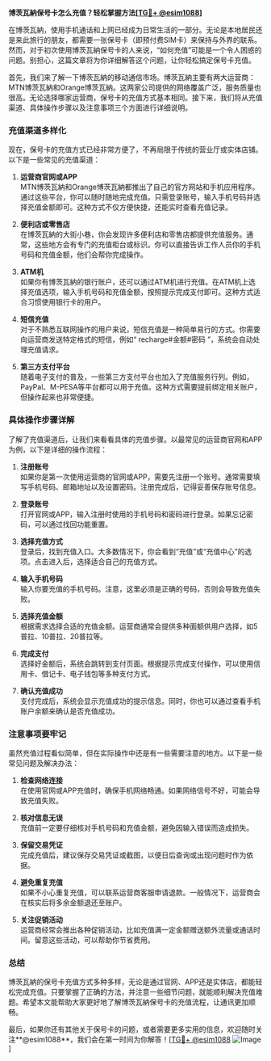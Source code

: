 **博茨瓦納保号卡怎么充值？轻松掌握方法[[TG💪+ @esim1088](https://t.me/s/esim1088)]**

在博茨瓦納，使用手机通话和上网已经成为日常生活的一部分。无论是本地居民还是来此旅行的朋友，都需要一张保号卡（即预付费SIM卡）来保持与外界的联系。然而，对于初次使用博茨瓦納保号卡的人来说，“如何充值”可能是一个令人困惑的问题。别担心，这篇文章将为你详细解答这个问题，让你轻松搞定保号卡充值。

首先，我们来了解一下博茨瓦納的移动通信市场。博茨瓦納主要有两大运营商：MTN博茨瓦納和Orange博茨瓦納。这两家公司提供的网络覆盖广泛，服务质量也很高。无论选择哪家运营商，保号卡的充值方式基本相同。接下来，我们将从充值渠道、具体操作步骤以及注意事项三个方面进行详细说明。

### 充值渠道多样化

现在，保号卡的充值方式已经非常方便了，不再局限于传统的营业厅或实体店铺。以下是一些常见的充值渠道：

1. **运营商官网或APP**  
   MTN博茨瓦納和Orange博茨瓦納都推出了自己的官方网站和手机应用程序。通过这些平台，你可以随时随地完成充值。只需登录账号，输入手机号码并选择充值金额即可。这种方式不仅方便快捷，还能实时查看充值记录。

2. **便利店或零售店**  
   在博茨瓦納的大街小巷，你会发现许多便利店和零售店都提供充值服务。通常，这些地方会有专门的充值柜台或标识。你可以直接告诉工作人员你的手机号码和充值金额，他们会帮你完成操作。

3. **ATM机**  
   如果你有博茨瓦納的银行账户，还可以通过ATM机进行充值。在ATM机上选择充值选项，输入手机号码和充值金额，按照提示完成支付即可。这种方式适合习惯使用银行卡的用户。

4. **短信充值**  
   对于不熟悉互联网操作的用户来说，短信充值是一种简单易行的方式。你需要向运营商发送特定格式的短信，例如“ recharge#金额#密码 ”，系统会自动处理充值请求。

5. **第三方支付平台**  
   随着电子支付的普及，一些第三方支付平台也加入了充值服务行列。例如，PayPal、M-PESA等平台都可以用于充值。这种方式需要提前绑定相关账户，但操作起来也非常便捷。

### 具体操作步骤详解

了解了充值渠道后，让我们来看看具体的充值步骤。以最常见的运营商官网和APP为例，以下是详细的操作流程：

1. **注册账号**  
   如果你是第一次使用运营商的官网或APP，需要先注册一个账号。通常需要填写手机号码、邮箱地址以及设置密码。注册完成后，记得妥善保存账号信息。

2. **登录账号**  
   打开官网或APP，输入注册时使用的手机号码和密码进行登录。如果忘记密码，可以通过找回功能重置。

3. **选择充值方式**  
   登录后，找到充值入口。大多数情况下，你会看到“充值”或“充值中心”的选项。点击进入后，选择适合自己的充值方式。

4. **输入手机号码**  
   输入你要充值的手机号码。注意，这里必须是正确的号码，否则会导致充值失败。

5. **选择充值金额**  
   根据需求选择合适的充值金额。运营商通常会提供多种面额供用户选择，如5普拉、10普拉、20普拉等。

6. **完成支付**  
   选择好金额后，系统会跳转到支付页面。根据提示完成支付操作，可以使用信用卡、借记卡、电子钱包等多种支付方式。

7. **确认充值成功**  
   支付完成后，系统会显示充值成功的提示信息。同时，你也可以通过查看手机账户余额来确认是否充值成功。

### 注意事项要牢记

虽然充值过程看似简单，但在实际操作中还是有一些需要注意的地方。以下是一些常见问题及解决办法：

1. **检查网络连接**  
   在使用官网或APP充值时，确保手机网络畅通。如果网络信号不好，可能会导致充值失败。

2. **核对信息无误**  
   充值前一定要仔细核对手机号码和充值金额，避免因输入错误而造成损失。

3. **保留交易凭证**  
   完成充值后，建议保存交易凭证或截图，以便日后查询或出现问题时作为依据。

4. **避免重复充值**  
   如果不小心重复充值，可以联系运营商客服申请退款。一般情况下，运营商会在核实后将多余金额退还至账户。

5. **关注促销活动**  
   运营商经常会推出各种促销活动，比如充值满一定金额赠送额外流量或通话时间。留意这些活动，可以帮助你节省费用。

### 总结

博茨瓦納的保号卡充值方式多种多样，无论是通过官网、APP还是实体店，都能轻松完成充值。只要掌握了正确的方法，并注意一些细节问题，就能顺利解决充值难题。希望本文能帮助大家更好地了解博茨瓦納保号卡的充值流程，让通讯更加顺畅。

最后，如果你还有其他关于保号卡的问题，或者需要更多实用的信息，欢迎随时关注**@esim1088**，我们会在第一时间为你解答！[[TG💪+ @esim1088](https://t.me/s/esim1088) ![Image](https://i.postimg.cc/4NQfJmqS/Snipaste-2025-05-13-00-14-12.png)]